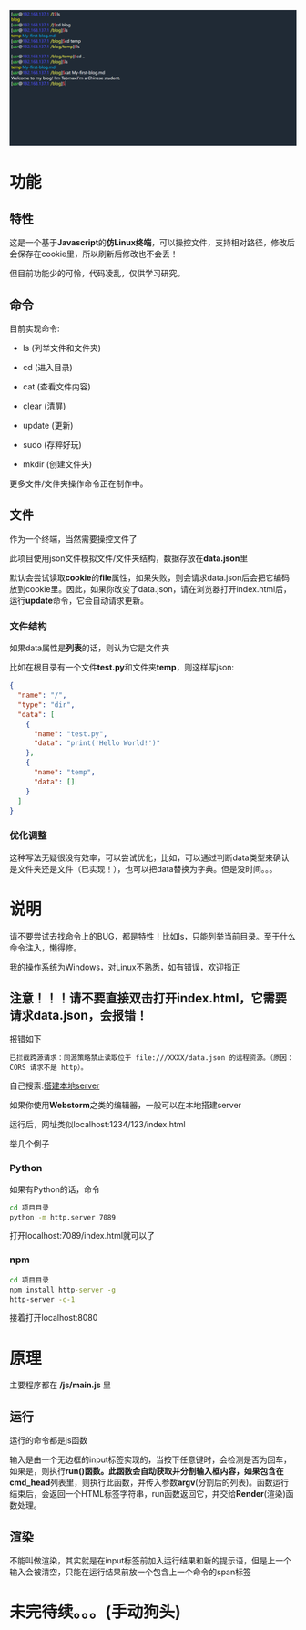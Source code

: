 ![image-20221222111430415](img/README/image-20221222111430415.png)



# 功能

## 特性

这是一个基于**Javascript**的**仿Linux终端**，可以操控文件，支持相对路径，修改后会保存在cookie里，所以刷新后修改也不会丢！

但目前功能少的可怜，代码凌乱，仅供学习研究。

## 命令

目前实现命令: 

- ls (列举文件和文件夹)

- cd (进入目录)

- cat (查看文件内容)

- clear (清屏)

- update (更新)

- sudo (存粹好玩)

- mkdir (创建文件夹)

更多文件/文件夹操作命令正在制作中。
## 文件

作为一个终端，当然需要操控文件了

此项目使用json文件模拟文件/文件夹结构，数据存放在**data.json**里

默认会尝试读取**cookie**的**file**属性，如果失败，则会请求data.json后会把它编码放到cookie里。因此，如果你改变了data.json，请在浏览器打开index.html后，运行**update**命令，它会自动请求更新。

### 文件结构

如果data属性是**列表**的话，则认为它是文件夹

比如在根目录有一个文件**test.py**和文件夹**temp**，则这样写json:

```json
{
  "name": "/",
  "type": "dir",
  "data": [
    {
      "name": "test.py",
      "data": "print('Hello World!')"
    },
    {
      "name": "temp",
      "data": []
    }
  ]
}
```

### 优化调整

这种写法无疑很没有效率，可以尝试优化，比如，可以通过判断data类型来确认是文件夹还是文件（已实现！），也可以把data替换为字典。但是没时间。。。

# 说明

请不要尝试去找命令上的BUG，都是特性！比如ls，只能列举当前目录。至于什么命令注入，懒得修。

我的操作系统为Windows，对Linux不熟悉，如有错误，欢迎指正

## 注意！！！请不要直接双击打开index.html，它需要请求**data.json**，会报错！

报错如下

```错误
已拦截跨源请求：同源策略禁止读取位于 file:///XXXX/data.json 的远程资源。（原因：CORS 请求不是 http）。
```
自己搜索:[搭建本地server](https://debug-tab.github.io/baiduyx/index.html?搭建本地server)

如果你使用**Webstorm**之类的编辑器，一般可以在本地搭建server

运行后，网址类似localhost:1234/123/index.html

举几个例子

### Python
如果有Python的话，命令
```cmd
cd 项目目录
python -m http.server 7089
```
打开localhost:7089/index.html就可以了

### npm
```cmd
cd 项目目录
npm install http-server -g
http-server -c-1
```
接着打开localhost:8080

# 原理

主要程序都在 **/js/main.js** 里

## 运行

运行的命令都是js函数

输入是由一个无边框的input标签实现的，当按下任意键时，会检测是否为回车，如果是，则执行**run()**函数。此函数会自动获取并分割输入框内容，如果包含在**cmd_head**列表里，则执行此函数，并传入参数**argv**(分割后的列表)。函数运行结束后，会返回一个HTML标签字符串，run函数返回它，并交给**Render**(渲染)函数处理。

## 渲染

不能叫做渲染，其实就是在input标签前加入运行结果和新的提示语，但是上一个输入会被清空，只能在运行结果前放一个包含上一个命令的span标签



# 未完待续。。。(手动狗头)
